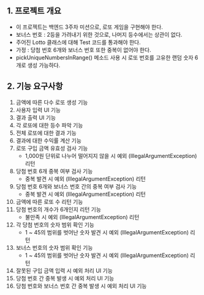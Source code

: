 ## 1. 프로젝트 개요
- 이 프로젝트는 백엔드 3주차 미션으로, 로또 게임을 구현해야 한다.
- 보너스 번호 : 2등을 가려내기 위한 것으로, 나머지 등수에서는 상관이 없다.
- 주어진 Lotto 클래스에 대해 Test 코드를 통과해야 한다.
- 가정 : 당첨 번호 6개와 보너스 번호 또한 중복이 없어야 한다.
- pickUniqueNumbersInRange() 메소드 사용 시 로또 번호를 고유한 랜덤 숫자 6개로 생성 가능하다.

## 2. 기능 요구사항
1. 금액에 따른 다수 로또 생성 기능
2. 사용자 입력 UI 기능
3. 결과 출력 UI 기능
4. 각 로또에 대한 등수 파악 기능
5. 전체 로또에 대한 결과 기능
6. 결과에 대한 수익률 계산 기능
7. 로또 구입 금액 유효성 검사 기능
    - 1,000원 단위로 나누어 떨어지지 않을 시 예외 (IllegalArgumentException) 리턴
8. 당첨 번호 6개 중복 여부 검사 기능
   - 중복 발견 시 예외 (IllegalArgumentException) 리턴
9. 당첨 번호 6개와 보너스 번호 간의 중복 여부 검사 기능
   - 중복 발견 시 예외 (IllegalArgumentException) 리턴
10. 금액에 따른 로또 수 리턴 기능
11. 당첨 번호의 개수가 6개인지 리턴 기능
    - 불만족 시 예외 (IllegalArgumentException) 리턴
12. 각 당첨 번호의 숫자 범위 확인 기능
    - 1 ~ 45의 범위를 벗어난 숫자 발견 시 예외 (IllegalArgumentException) 리턴
13. 보너스 번호의 숫자 범위 확인 기능
    - 1 ~ 45의 범위를 벗어난 숫자 발견 시 예외 (IllegalArgumentException) 리턴
14. 잘못된 구입 금액 입력 시 예외 처리 UI 기능
15. 당첨 번호 간 중복 발생 시 예외 처리 UI 기능
16. 당첨 번호와 보너스 번호 간 중복 발생 시 예외 처리 UI 기능